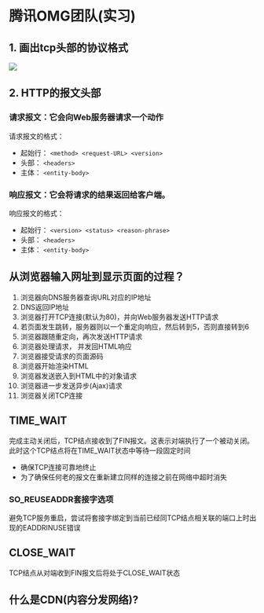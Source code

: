 # 腾讯OMG团队(实习)
## 1. 画出tcp头部的协议格式
![](https://github.com/liu-jianhao/note/blob/master/Interview/%E8%AE%A1%E7%AE%97%E6%9C%BA%E7%BD%91%E7%BB%9C/TCP%E9%A6%96%E9%83%A8.png)

## 2. HTTP的报文头部
### 请求报文：它会向Web服务器请求一个动作
请求报文的格式：
+ 起始行：  `<method> <request-URL> <version>`
+ 头部：    `<headers>`
+ 主体：    `<entity-body>`

 
### 响应报文：它会将请求的结果返回给客户端。
响应报文的格式：
+ 起始行：  `<version> <status> <reason-phrase>`
+ 头部：    `<headers>`
+ 主体：    `<entity-body>`

## 从浏览器输入网址到显示页面的过程？
1. 浏览器向DNS服务器查询URL对应的IP地址
2. DNS返回IP地址
3. 浏览器打开TCP连接(默认为80)，并向Web服务器发送HTTP请求
4. 若页面发生跳转，服务器则以一个重定向响应，然后转到5，否则直接转到6
5. 浏览器跟随重定向，再次发送HTTP请求
6. 浏览器处理请求， 并发回HTML响应
7. 浏览器接受请求的页面源码
8. 浏览器开始渲染HTML
9. 浏览器发送嵌入到HTML中的对象请求
10. 浏览器进一步发送异步(Ajax)请求
11. 浏览器关闭TCP连接


## TIME_WAIT
完成主动关闭后，TCP结点接收到了FIN报文。这表示对端执行了一个被动关闭。
此时这个TCP结点将在TIME_WAIT状态中等待一段固定时间
+ 确保TCP连接可靠地终止
+ 为了确保任何老的报文在重新建立同样的连接之前在网络中超时消失

### SO_REUSEADDR套接字选项
避免TCP服务重启，尝试将套接字绑定到当前已经同TCP结点相关联的端口上时出现的EADDRINUSE错误

## CLOSE_WAIT
TCP结点从对端收到FIN报文后将处于CLOSE_WAIT状态


## 什么是CDN(内容分发网络)?
